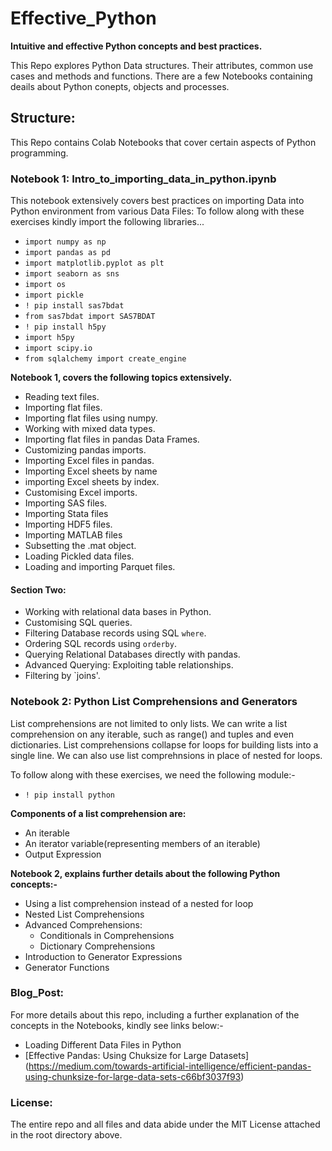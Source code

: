 # Effective_Python
**Intuitive and effective Python concepts and best practices.**

This Repo explores Python Data structures. Their attributes, common use cases and methods and functions.
There are a few Notebooks containing deails about Python conepts, objects and processes.

## Structure:
This Repo contains Colab Notebooks that cover certain aspects of Python programming.

### Notebook 1: Intro_to_importing_data_in_python.ipynb
This notebook extensively covers best practices on importing Data into Python environment from various Data Files:
To follow along with these exercises kindly import the following libraries...

* `import numpy as np`
* `import pandas as pd`
* `import matplotlib.pyplot as plt`
* `import seaborn as sns`
* `import os`
* `import pickle`
* `! pip install sas7bdat`
* `from sas7bdat import SAS7BDAT`
* `! pip install h5py`
* `import h5py`
* `import scipy.io`
* `from sqlalchemy import create_engine`


**Notebook 1, covers the following topics extensively.**

* Reading text files.
* Importing flat files.
* Importing flat files using numpy.
* Working with mixed data types.
* Importing flat files in pandas Data Frames.
* Customizing pandas imports.
* Importing Excel files in pandas.
* Importing Excel sheets by name
* importing Excel sheets by index.
* Customising Excel imports.
* Importing SAS files.
* Importing Stata files 
* Importing HDF5 files.
* Importing MATLAB files
* Subsetting the .mat object.
* Loading Pickled data files.
* Loading and importing Parquet files.

#### Section Two:
* Working with relational data bases in Python.
* Customising SQL queries.
* Filtering Database records using SQL `where`.
* Ordering SQL records using `orderby`.
* Querying Relational Databases directly with pandas.
* Advanced Querying: Exploiting table relationships.
* Filtering by `joins'.


### Notebook 2: Python List Comprehensions and Generators
List comprehensions are not limited to only lists.
We can write a list comprehension on any iterable, such as range() and tuples and even dictionaries.
List comprehensions collapse for loops for building lists into a single line.
We can also use list comprehnsions in place of nested for loops.

To follow along with these exercises, we need the following module:-
* `! pip install python`

**Components of a list comprehension are:**

* An iterable
* An iterator variable(representing members of an iterable)
* Output Expression

**Notebook 2, explains further details about the following Python concepts:-**

* Using a list comprehension instead of a nested for loop
* Nested List Comprehensions
* Advanced Comprehensions:
  * Conditionals in Comprehensions
  * Dictionary Comprehensions
* Introduction to Generator Expressions
* Generator Functions

### Blog_Post:
For more details about this repo, including a further explanation of the concepts in the Notebooks, kindly see links below:-

* Loading Different Data Files in Python
* [Effective Pandas: Using Chuksize for Large Datasets] (https://medium.com/towards-artificial-intelligence/efficient-pandas-using-chunksize-for-large-data-sets-c66bf3037f93)

### License:
The entire repo and all files and data abide under the MIT License attached in the root directory above.

